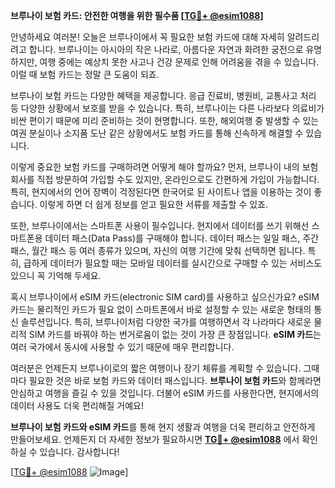 **브루나이 보험 카드: 안전한 여행을 위한 필수품 [[TG💪+ @esim1088](https://t.me/s/esim1088)]**

안녕하세요 여러분! 오늘은 브루나이에서 꼭 필요한 보험 카드에 대해 자세히 알려드리려고 합니다. 브루나이는 아시아의 작은 나라로, 아름다운 자연과 화려한 궁전으로 유명하지만, 여행 중에는 예상치 못한 사고나 건강 문제로 인해 어려움을 겪을 수 있습니다. 이럴 때 보험 카드는 정말 큰 도움이 되죠.

브루나이 보험 카드는 다양한 혜택을 제공합니다. 응급 진료비, 병원비, 교통사고 처리 등 다양한 상황에서 보호를 받을 수 있습니다. 특히, 브루나이는 다른 나라보다 의료비가 비싼 편이기 때문에 미리 준비하는 것이 현명합니다. 또한, 해외여행 중 발생할 수 있는 여권 분실이나 소지품 도난 같은 상황에서도 보험 카드를 통해 신속하게 해결할 수 있습니다.

이렇게 중요한 보험 카드를 구매하려면 어떻게 해야 할까요? 먼저, 브루나이 내의 보험 회사를 직접 방문하여 가입할 수도 있지만, 온라인으로도 간편하게 가입이 가능합니다. 특히, 현지에서의 언어 장벽이 걱정된다면 한국어로 된 사이트나 앱을 이용하는 것이 좋습니다. 이렇게 하면 더 쉽게 정보를 얻고 필요한 서류를 제출할 수 있죠.

또한, 브루나이에서는 스마트폰 사용이 필수입니다. 현지에서 데이터를 쓰기 위해선 스마트폰용 데이터 패스(Data Pass)를 구매해야 합니다. 데이터 패스는 일일 패스, 주간 패스, 월간 패스 등 여러 종류가 있으며, 자신의 여행 기간에 맞춰 선택하면 됩니다. 특히, 급하게 데이터가 필요할 때는 모바일 데이터를 실시간으로 구매할 수 있는 서비스도 있으니 꼭 기억해 두세요.

혹시 브루나이에서 eSIM 카드(electronic SIM card)를 사용하고 싶으신가요? eSIM 카드는 물리적인 카드가 필요 없이 스마트폰에서 바로 설정할 수 있는 새로운 형태의 통신 솔루션입니다. 특히, 브루나이처럼 다양한 국가를 여행하면서 각 나라마다 새로운 물리적 SIM 카드를 바꿔야 하는 번거로움이 없는 것이 가장 큰 장점입니다. **eSIM 카드**는 여러 국가에서 동시에 사용할 수 있기 때문에 매우 편리합니다.

여러분은 언제든지 브루나이로의 짧은 여행이나 장기 체류를 계획할 수 있습니다. 그때마다 필요한 것은 바로 보험 카드와 데이터 패스입니다. **브루나이 보험 카드**와 함께라면 안심하고 여행을 즐길 수 있을 것입니다. 더불어 eSIM 카드를 사용한다면, 현지에서의 데이터 사용도 더욱 편리해질 거예요!

**브루나이 보험 카드와 eSIM 카드**를 통해 현지 생활과 여행을 더욱 편리하고 안전하게 만들어보세요. 언제든지 더 자세한 정보가 필요하시면 **[TG💪+ @esim1088](https://t.me/s/esim1088)** 에서 확인하실 수 있습니다. 감사합니다!

[[TG💪+ @esim1088](https://t.me/s/esim1088) ![Image](https://i.postimg.cc/Y0z9fWf4/image.png)]